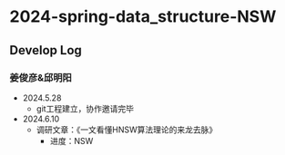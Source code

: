# 2024-spring-data_structure-NSW
## Develop Log
### 姜俊彦&邱明阳
- 2024.5.28
  - git工程建立，协作邀请完毕
- 2024.6.10
  - 调研文章：《一文看懂HNSW算法理论的来龙去脉》
    - 进度：NSW